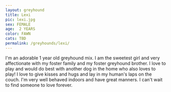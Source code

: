 ```yaml
---
layout: greyhound
title: Lexi
pic: lexi.jpg
sex: FEMALE
age:  2 YEARS
color: FAWN
cats: TBD
permalink: /greyhounds/lexi/
---
```


I'm an adorable 1 year old greyhound mix. I am the sweetest girl and very affectionate with my foster family and my foster greyhound brother. I love to play and would do best with another dog in the home who also loves to play! I love to give kisses and hugs and lay in my human's laps on the couch. I'm very well behaved indoors and have great manners. I can't wait to find someone to love forever. 
